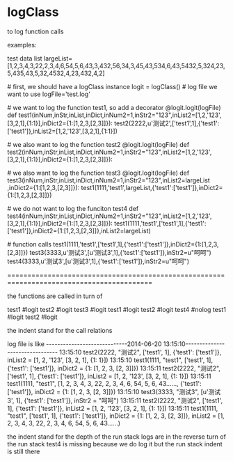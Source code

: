 logClass
========
to log function calls

examples:

test data list
largeList=[1,2,3,4,3,22,2,3,4,6,54,5,6,43,3,432,56,34,3,45,43,534,6,43,5432,5,324,23,5,435,43,5,32,4532,4,23,432,4,2]

\# first, we should have a logClass instance
logit = logClass()
\# log file we want to use
logFile='test.log'

\# we want to log the function test1, so add a decorator
@logit.logit(logFile)
def test1(inNum,inStr,inList,inDict,inNum2=1,inStr2="123",inList2=[1,2,'123',[3,2,1],{1:1}],inDict2={1:[1,2,3,[2,3]]}):
	test2(2222,u'测试2',['test1',1],{'test1':['test1']},inList2=[1,2,'123',[3,2,1],{1:1}])

\# we also want to log the function test2
@logit.logit(logFile)
	def test2(inNum,inStr,inList,inDict,inNum2=1,inStr2="123",inList2=[1,2,'123',[3,2,1],{1:1}],inDict2={1:[1,2,3,[2,3]]}):

\# we also want to log the function test3
@logit.logit(logFile)
def test3(inNum,inStr,inList,inDict,inNum2=1,inStr2="123",inList2=largeList ,inDict2={1:[1,2,3,[2,3]]}):
	test1(1111,'test1',largeList,{'test1':['test1']},inDict2={1:[1,2,3,[2,3]]})
		
\# we do not want to log the funciton test4
def test4(inNum,inStr,inList,inDict,inNum2=1,inStr2="123",inList2=[1,2,'123',[3,2,1],{1:1}],inDict2={1:[1,2,3,[2,3]]}):
	test1(1111,'test1',['test1',1],{'test1':['test1']},inDict2={1:[1,2,3,[2,3]]},inList2=largeList)

\# function calls
test1(1111,'test1',['test1',1],{'test1':['test1']},inDict2={1:[1,2,3,[2,3]]})
test3(3333,u'测试3',[u'测试3',1],{'test1':['test1']},inStr2=u"呵呵")
test4(3333,u'测试3',[u'测试3',1],{'test1':['test1']},inStr2=u"呵呵")

==========================================================================================

the functions are called in turn of

test1           \#logit
     test2      \#logit
test3           \#logit
     test1      \#logit
	      test2 \#logit
test4           \#nolog
     test1      \#logit
	      test2 \#logit

the indent stand for the call relations

log file is like
-----------------------------2014-06-20 13:15:10--------------------------------
    13:15:10  test2(2222, "测试2", ['test1', 1], {'test1': ['test1']},  inList2 = [1, 2, '123', [3, 2, 1], {1: 1}])
13:15:10  test1(1111, "test1", ['test1', 1], {'test1': ['test1']},  inDict2 = {1: [1, 2, 3, [2, 3]]})
        13:15:11  test2(2222, "测试2", ['test1', 1], {'test1': ['test1']},  inList2 = [1, 2, '123', [3, 2, 1], {1: 1}])
    13:15:11  test1(1111, "test1", [1, 2, 3, 4, 3, 22, 2, 3, 4, 6, 54, 5, 6, 43......, {'test1': ['test1']},  inDict2 = {1: [1, 2, 3, [2, 3]]})
13:15:10  test3(3333, "测试3", [u'测试3', 1], {'test1': ['test1']},  inStr2 = "呵呵")
      13:15:11  test2(2222, "测试2", ['test1', 1], {'test1': ['test1']},  inList2 = [1, 2, '123', [3, 2, 1], {1: 1}])
  13:15:11  test1(1111, "test1", ['test1', 1], {'test1': ['test1']},  inDict2 = {1: [1, 2, 3, [2, 3]]}, inList2 = [1, 2, 3, 4, 3, 22, 2, 3, 4, 6, 54, 5, 6, 43......)

the indent stand for the depth of the run stack
logs are in the reverse turn of the run stack
test4 is missing because we do log it
but the run stack indent is still there

